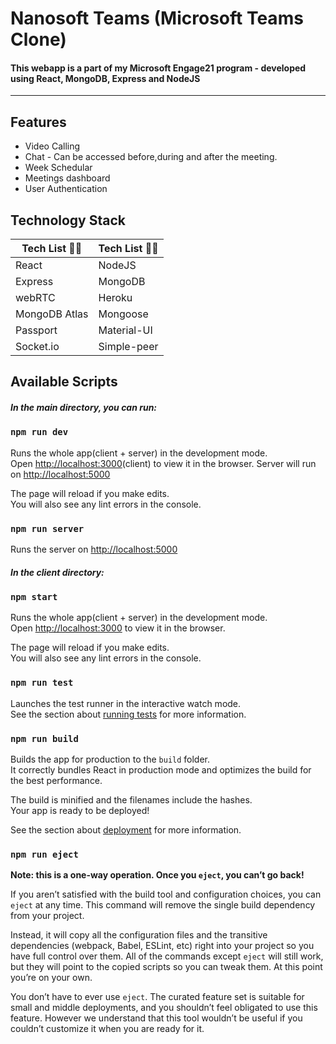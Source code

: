 # Nanosoft Teams (Microsoft Teams Clone)

#### This webapp is a part of my Microsoft Engage21 program - developed using React, MongoDB, Express and NodeJS

---

## Features

- Video Calling
- Chat - Can be accessed before,during and after the meeting.
- Week Schedular
- Meetings dashboard
- User Authentication

## Technology Stack

| **Tech List :blue_book::notebook:** | **Tech List :blue_book::notebook:** |
| ----------------------------------- | ----------------------------------- |
| React                               | NodeJS                              |
| Express                             | MongoDB                             |
| webRTC                              | Heroku                              |
| MongoDB Atlas                       | Mongoose                            |
| Passport                            | Material-UI                         |
| Socket.io                           | Simple-peer                         |

## Available Scripts

##### In the main directory, you can run:

### `npm run dev`

Runs the whole app(client + server) in the development mode.<br />
Open [http://localhost:3000](http://localhost:3000)(client) to view it in the browser. Server will run on [http://localhost:5000](http://localhost:5000)

The page will reload if you make edits.<br />
You will also see any lint errors in the console.

### `npm run server`

Runs the server on [http://localhost:5000](http://localhost:5000)

##### In the client directory:

### `npm start`

Runs the whole app(client + server) in the development mode.<br />
Open [http://localhost:3000](http://localhost:3000) to view it in the browser.

The page will reload if you make edits.<br />
You will also see any lint errors in the console.

### `npm run test`

Launches the test runner in the interactive watch mode.<br />
See the section about [running tests](https://facebook.github.io/create-react-app/docs/running-tests) for more information.

### `npm run build`

Builds the app for production to the `build` folder.<br />
It correctly bundles React in production mode and optimizes the build for the best performance.

The build is minified and the filenames include the hashes.<br />
Your app is ready to be deployed!

See the section about [deployment](https://facebook.github.io/create-react-app/docs/deployment) for more information.

### `npm run eject`

**Note: this is a one-way operation. Once you `eject`, you can’t go back!**

If you aren’t satisfied with the build tool and configuration choices, you can `eject` at any time. This command will remove the single build dependency from your project.

Instead, it will copy all the configuration files and the transitive dependencies (webpack, Babel, ESLint, etc) right into your project so you have full control over them. All of the commands except `eject` will still work, but they will point to the copied scripts so you can tweak them. At this point you’re on your own.

You don’t have to ever use `eject`. The curated feature set is suitable for small and middle deployments, and you shouldn’t feel obligated to use this feature. However we understand that this tool wouldn’t be useful if you couldn’t customize it when you are ready for it.
